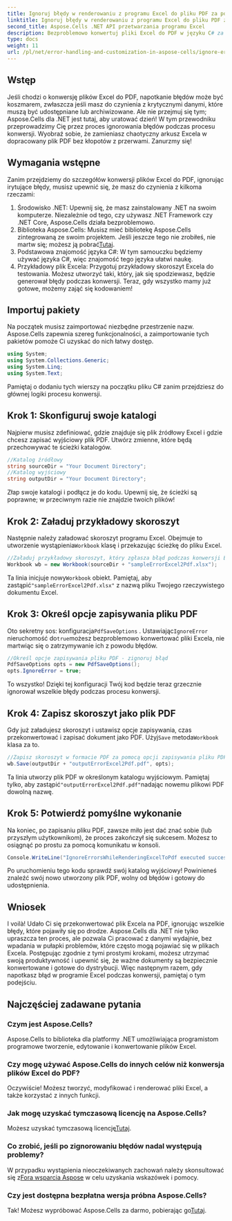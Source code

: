 ```yaml
---
title: Ignoruj błędy w renderowaniu z programu Excel do pliku PDF za pomocą Aspose.Cells
linktitle: Ignoruj błędy w renderowaniu z programu Excel do pliku PDF za pomocą Aspose.Cells
second_title: Aspose.Cells .NET API przetwarzania programu Excel
description: Bezproblemowo konwertuj pliki Excel do PDF w języku C# za pomocą Aspose.Cells, ignorując błędy konwersji i usprawniając swój przepływ pracy.
type: docs
weight: 11
url: /pl/net/error-handling-and-customization-in-aspose-cells/ignore-errors-while-rendering/
---
```

## Wstęp
Jeśli chodzi o konwersję plików Excel do PDF, napotkanie błędów może być koszmarem, zwłaszcza jeśli masz do czynienia z krytycznymi danymi, które muszą być udostępniane lub archiwizowane. Ale nie przejmuj się tym; Aspose.Cells dla .NET jest tutaj, aby uratować dzień! W tym przewodniku przeprowadzimy Cię przez proces ignorowania błędów podczas procesu konwersji. Wyobraź sobie, że zamieniasz chaotyczny arkusz Excela w dopracowany plik PDF bez kłopotów z przerwami. Zanurzmy się!
## Wymagania wstępne
Zanim przejdziemy do szczegółów konwersji plików Excel do PDF, ignorując irytujące błędy, musisz upewnić się, że masz do czynienia z kilkoma rzeczami:
1. Środowisko .NET: Upewnij się, że masz zainstalowany .NET na swoim komputerze. Niezależnie od tego, czy używasz .NET Framework czy .NET Core, Aspose.Cells działa bezproblemowo.
2.  Biblioteka Aspose.Cells: Musisz mieć bibliotekę Aspose.Cells zintegrowaną ze swoim projektem. Jeśli jeszcze tego nie zrobiłeś, nie martw się; możesz ją pobrać[Tutaj](https://releases.aspose.com/cells/net/).
3. Podstawowa znajomość języka C#: W tym samouczku będziemy używać języka C#, więc znajomość tego języka ułatwi naukę.
4. Przykładowy plik Excela: Przygotuj przykładowy skoroszyt Excela do testowania. Możesz utworzyć taki, który, jak się spodziewasz, będzie generował błędy podczas konwersji.
Teraz, gdy wszystko mamy już gotowe, możemy zająć się kodowaniem!
## Importuj pakiety
Na początek musisz zaimportować niezbędne przestrzenie nazw. Aspose.Cells zapewnia szereg funkcjonalności, a zaimportowanie tych pakietów pomoże Ci uzyskać do nich łatwy dostęp.
```csharp
using System;
using System.Collections.Generic;
using System.Linq;
using System.Text;
```
Pamiętaj o dodaniu tych wierszy na początku pliku C# zanim przejdziesz do głównej logiki procesu konwersji.
## Krok 1: Skonfiguruj swoje katalogi
Najpierw musisz zdefiniować, gdzie znajduje się plik źródłowy Excel i gdzie chcesz zapisać wyjściowy plik PDF. Utwórz zmienne, które będą przechowywać te ścieżki katalogów.
```csharp
//Katalog źródłowy
string sourceDir = "Your Document Directory";
//Katalog wyjściowy
string outputDir = "Your Document Directory";
```
Złap swoje katalogi i podłącz je do kodu. Upewnij się, że ścieżki są poprawne; w przeciwnym razie nie znajdzie twoich plików!
## Krok 2: Załaduj przykładowy skoroszyt
Następnie należy załadować skoroszyt programu Excel. Obejmuje to utworzenie wystąpienia`Workbook` klasę i przekazując ścieżkę do pliku Excel.
```csharp
//Załaduj przykładowy skoroszyt, który zgłasza błąd podczas konwersji Excel2Pdf
Workbook wb = new Workbook(sourceDir + "sampleErrorExcel2Pdf.xlsx");
```
 Ta linia inicjuje nowy`Workbook` obiekt. Pamiętaj, aby zastąpić`"sampleErrorExcel2Pdf.xlsx"` z nazwą pliku Twojego rzeczywistego dokumentu Excel.
## Krok 3: Określ opcje zapisywania pliku PDF
 Oto sekretny sos: konfiguracja`PdfSaveOptions` . Ustawiając`IgnoreError` nieruchomość do`true`możesz bezproblemowo konwertować pliki Excela, nie martwiąc się o zatrzymywanie ich z powodu błędów.
```csharp
//Określ opcje zapisywania pliku PDF - zignoruj błąd
PdfSaveOptions opts = new PdfSaveOptions();
opts.IgnoreError = true;
```
To wszystko! Dzięki tej konfiguracji Twój kod będzie teraz grzecznie ignorował wszelkie błędy podczas procesu konwersji.
## Krok 4: Zapisz skoroszyt jako plik PDF
 Gdy już załadujesz skoroszyt i ustawisz opcje zapisywania, czas przekonwertować i zapisać dokument jako PDF. Użyj`Save` metoda`Workbook` klasa za to.
```csharp
//Zapisz skoroszyt w formacie PDF za pomocą opcji zapisywania pliku PDF
wb.Save(outputDir + "outputErrorExcel2Pdf.pdf", opts);
```
 Ta linia utworzy plik PDF w określonym katalogu wyjściowym. Pamiętaj tylko, aby zastąpić`"outputErrorExcel2Pdf.pdf"`nadając nowemu plikowi PDF dowolną nazwę.
## Krok 5: Potwierdź pomyślne wykonanie
Na koniec, po zapisaniu pliku PDF, zawsze miło jest dać znać sobie (lub przyszłym użytkownikom), że proces zakończył się sukcesem. Możesz to osiągnąć po prostu za pomocą komunikatu w konsoli.
```csharp
Console.WriteLine("IgnoreErrorsWhileRenderingExcelToPdf executed successfully.\r\n");
```
Po uruchomieniu tego kodu sprawdź swój katalog wyjściowy! Powinieneś znaleźć swój nowo utworzony plik PDF, wolny od błędów i gotowy do udostępnienia.
## Wniosek
I voilà! Udało Ci się przekonwertować plik Excela na PDF, ignorując wszelkie błędy, które pojawiły się po drodze. Aspose.Cells dla .NET nie tylko upraszcza ten proces, ale pozwala Ci pracować z danymi wydajnie, bez wpadania w pułapki problemów, które często mogą pojawiać się w plikach Excela.
Postępując zgodnie z tymi prostymi krokami, możesz utrzymać swoją produktywność i upewnić się, że ważne dokumenty są bezpiecznie konwertowane i gotowe do dystrybucji. Więc następnym razem, gdy napotkasz błąd w programie Excel podczas konwersji, pamiętaj o tym podejściu. 
## Najczęściej zadawane pytania
### Czym jest Aspose.Cells?
Aspose.Cells to biblioteka dla platformy .NET umożliwiająca programistom programowe tworzenie, edytowanie i konwertowanie plików Excel.
### Czy mogę używać Aspose.Cells do innych celów niż konwersja plików Excel do PDF?
Oczywiście! Możesz tworzyć, modyfikować i renderować pliki Excel, a także korzystać z innych funkcji.
### Jak mogę uzyskać tymczasową licencję na Aspose.Cells?
 Możesz uzyskać tymczasową licencję[Tutaj](https://purchase.aspose.com/temporary-license/).
### Co zrobić, jeśli po zignorowaniu błędów nadal występują problemy?
 W przypadku wystąpienia nieoczekiwanych zachowań należy skonsultować się z[Fora wsparcia Aspose](https://forum.aspose.com/c/cells/9) w celu uzyskania wskazówek i pomocy.
### Czy jest dostępna bezpłatna wersja próbna Aspose.Cells?
 Tak! Możesz wypróbować Aspose.Cells za darmo, pobierając go[Tutaj](https://releases.aspose.com/).